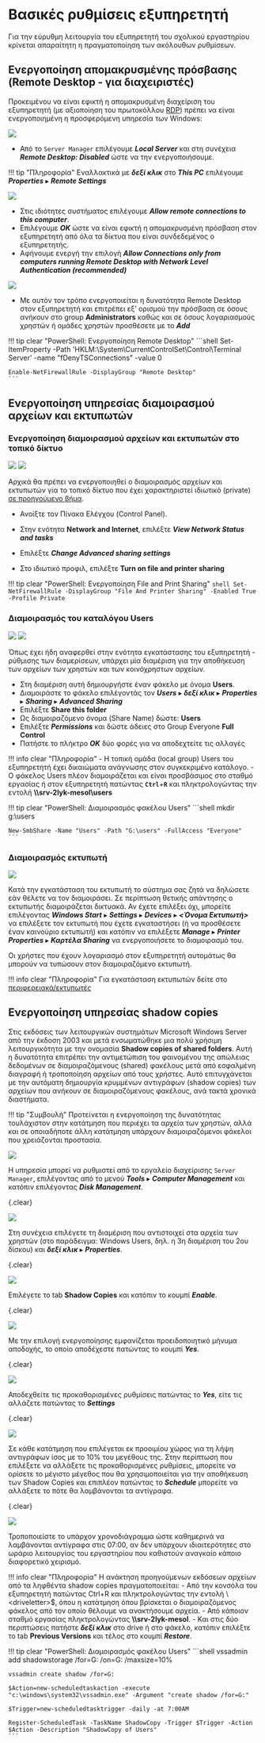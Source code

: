 # Βασικές ρυθμίσεις εξυπηρετητή

Για την εύρυθμη λειτουργία του εξυπηρετητή του σχολικού εργαστηρίου κρίνεται απαραίτητη η πραγματοποίηση των ακόλουθων ρυθμίσεων.

## Ενεργοποίηση απομακρυσμένης πρόσβασης (Remote Desktop - για διαχειριστές)

Προκειμένου να είναι εφικτή η απομακρυσμένη διαχείριση του εξυπηρετητή (με αξιοποίηση του πρωτοκόλλου [RDP](https://en.wikipedia.org/wiki/Remote_Desktop_Protocol)) πρέπει να είναι ενεργοποιημένη η προσφερόμενη υπηρεσία των Windows:

[![](01-enable-remote-desktop.png)](01-enable-remote-desktop.png)

- Από το `Server Manager` επιλέγουμε ***Local Server*** και στη συνέχεια ***Remote Desktop: Disabled*** ώστε να την ενεργοποιήσουμε.

!!! tip "Πληροφορία"
    Εναλλακτικά με ***δεξί κλικ*** στο  ***This PC***  επιλέγουμε  ***Properties*** ▸ ***Remote Settings***

[![](02-allow-fw-remote-desktop-.png)](02-allow-fw-remote-desktop-.png)

- Στις ιδιότητες συστήματος επιλέγουμε ***Allow remote connections to this computer***.
- Επιλέγουμε ***OK*** ώστε να είναι εφικτή η απομακρυσμένη πρόσβαση στον εξυπηρετητή από όλα τα δίκτυα που είναι συνδεδεμένος ο εξυπηρετητής.
- Αφήνουμε ενεργή την επιλογή ***Allow Connections only from computers running Remote Desktop with Network Level Authentication (recommended)***

[![](03-remote-desktop-users.png)](03-remote-desktop-users.png)

- Με αυτόν τον τρόπο ενεργοποιείται η δυνατότητα Remote Desktop στον εξυπηρετητή και επιτρέπει εξ’ ορισμού την πρόσβαση σε όσους ανήκουν στο group **Administrators** καθώς και σε όσους λογαριασμούς χρηστών ή ομάδες χρηστών προσθέσετε με το ***Add***

!!! tip clear "PowerShell: Ενεργοποίηση Remote Desktop"
    ```shell
    Set-ItemProperty -Path 'HKLM:\System\CurrentControlSet\Control\Terminal Server' -name "fDenyTSConnections" -value 0

    Enable-NetFirewallRule -DisplayGroup "Remote Desktop"
    ```

## Ενεργοποίηση υπηρεσίας διαμοιρασμού αρχείων και εκτυπωτών

### Ενεργοποίηση διαμοιρασμού αρχείων και εκτυπωτών στο τοπικό δίκτυο

[![](04-Enable-File-and-Print-Sharing.png)](04-Enable-File-and-Print-Sharing.png)
[![](05-Enable-File-and-Print-Sharing-2.png)](05-Enable-File-and-Print-Sharing-2.png)

Αρχικά θα πρέπει να ενεργοποιηθεί ο διαμοιρασμός αρχείων και εκτυπωτών για το τοπικό δίκτυο που έχει χαρακτηριστεί ιδιωτικό (private) [σε προηγούμενο βήμα](../server-installation/index.md/#private-network).

- Ανοίξτε τον Πίνακα Ελέγχου (Control Panel).
- Στην ενότητα **Network and Internet**, επιλέξτε ***View Network Status and tasks***

- Επιλέξτε ***Change Advanced sharing settings***
- Στο ιδιωτικό προφιλ, επιλέξτε **Turn on file and printer sharing**

!!! tip clear "PowerShell: Ενεργοποίηση File and Print Sharing"
    ```shell
    Set-NetFirewallRule -DisplayGroup "File And Printer Sharing" -Enabled True -Profile Private
    ```

### Διαμοιρασμός του καταλόγου Users

[![](06-share-folder-users.png)](06-share-folder-users.png)
[![](07-share-folder-users-permission.png)](07-share-folder-users-permission.png)

Όπως έχει ήδη αναφερθεί στην ενότητα εγκατάστασης του εξυπηρετητή - ρύθμισης των διαμερίσεων, υπάρχει μία διαμέριση για την αποθήκευση των αρχείων των χρηστών και των κοινόχρηστων αρχείων.

- Στη διαμέριση αυτή δημιουργήστε έναν φάκελο με όνομα **Users**.
- Διαμοιράστε το φάκελο επιλέγοντάς τον ***Users*** ▸ ***δεξί κλικ*** ▸ ***Properties*** ▸ ***Sharing*** ▸ ***Advanced Sharing*** 
- Επιλέξτε **Share this folder**
- Ως διαμοιραζόμενο όνομα (Share Name) δώστε: **Users**
- Επιλέξτε ***Permissions*** και δώστε άδειες στο Group Everyone **Full Control**
- Πατήστε το πλήκτρο ***OK*** δύο φορές για να αποδεχτείτε τις αλλαγές

!!! info clear "Πληροφορία"
    - Η τοπική ομάδα (local group) Users του εξυπηρετητή έχει δικαιώματα ανάγνωσης στον συγκεκριμένο κατάλογο.
    - Ο φάκελος Users πλέον διαμοιράζεται και είναι προσβάσιμος στο σταθμό εργασίας ή στον εξυπηρετητή πατώντας **`Ctrl`**+**`R`** και πληκτρολογώντας την εντολή **\\\srv-2lyk-mesol\users**

!!! tip clear "PowerShell: Διαμοιρασμός φακέλου Users"
    ```shell
    mkdir g:\users

    New-SmbShare -Name "Users" -Path "G:\users" -FullAccess "Everyone"
    ```

### Διαμοιρασμός εκτυπωτή

[![](09-printer-sharing.png)](09-printer-sharing.png)

Κατά την εγκατάσταση του εκτυπωτή το σύστημα σας ζητά να δηλώσετε εάν θέλετε να τον διαμοιράσει. Σε περίπτωση θετικής απάντησης ο εκτυπωτής διαμοιράζεται δικτυακά. Αν έχετε επιλέξει όχι, μπορείτε επιλέγοντας  ***Windows Start*** ▸ ***Settings*** ▸ ***Devices*** ▸ ***<Όνομα Εκτυπωτή>***  να επιλέξετε τον εκτυπωτή που έχετε εγκαταστήσει (ή να προσθέσετε έναν καινούριο εκτυπωτή) και κατόπιν να επιλέξετε  ***Manage*** ▸ ***Printer Properties*** ▸ ***Καρτέλα Sharing***  να ενεργοποιήσετε το διαμοιρασμό του.

Οι χρήστες που έχουν λογαριασμό στον εξυπηρετητή αυτομάτως θα μπορούν να τυπώσουν στον διαμοιραζόμενο εκτυπωτή.

!!! info clear "Πληροφορία"
    Για εγκατάσταση εκτυπωτών δείτε στο [περιφερειακά/εκτυπωτές](../peripherals/printers.md)

## Ενεργοποίηση υπηρεσίας shadow copies

Στις εκδόσεις των λειτουργικών συστημάτων Microsoft Windows Server από την
έκδοση 2003 και μετά ενσωματώθηκε μια πολύ χρήσιμη λειτουργικότητα με την
ονομασία **Shadow copies of shared folders**. Αυτή η δυνατότητα επιτρέπει την
αντιμετώπιση του φαινομένου της απώλειας δεδομένων σε διαμοιραζόμενους (shared)
φακέλους μετά από εσφαλμένη διαγραφή ή τροποποίηση αρχείων από τους χρήστες.
Αυτό επιτυγχάνεται με την αυτόματη δημιουργία κρυμμένων αντιγράφων (shadow
copies) των αρχείων που ανήκουν σε διαμοιραζόμενους φακέλους, ανά τακτά χρονικά
διαστήματα.

!!! tip "Συμβουλή"
    Προτείνεται η ενεργοποίηση της δυνατότητας τουλάχιστον στην κατάτμηση που
    περιέχει τα αρχεία των χρηστών, αλλά και σε οποιαδήποτε άλλη κατάτμηση
    υπάρχουν διαμοιραζόμενοι φάκελοι που χρειάζονται προστασία.

[![](10-shadow-copies-via-server-manager.png)](010-shadow-copies-via-server-manager.png)

Η υπηρεσία μπορεί να ρυθμιστεί από το εργαλείο διαχείρισης `Server Manager`, επιλέγοντας από το μενού ***Tools*** ▸ ***Computer Management***  και κατόπιν επιλέγοντας ***Disk Management***.

{.clear}

[![](11-shadow-copies-select-disk.png)](11-shadow-copies-select-disk.png)

Στη συνέχεια επιλέγετε τη διαμέριση που αντιστοιχεί στα αρχεία των χρηστών (στο παράδειγμα: Windows Users, δηλ. η 3η διαμέριση του 2ου δίσκου) και ***δεξί κλικ*** ▸ ***Properties***.

{.clear}

[![](12-shadow-copies-enable.png)](12-shadow-copies-enable.png)

Επιλέγετε το tab **Shadow Copies** και κατόπιν το κουμπί ***Enable***.

{.clear}

[![](13-shadow-copies-schedule.png)](13-shadow-copies-schedule.png)

Με την επιλογή ενεργοποίησης εμφανίζεται προειδοποιητικό μήνυμα αποδοχής, το οποίο αποδέχεστε πατώντας το κουμπί ***Yes***.

{.clear}

[![](14-shadow-copies-settings.png)](14-shadow-copies-settings.png)

Αποδεχθείτε τις προκαθορισμένες ρυθμίσεις πατώντας το ***Yes***, είτε τις αλλάζετε πατώντας το ***Settings***

{.clear}

[![](15-shadow-copies-size.png)](15-shadow-copies-size.png)

Σε κάθε κατάτμηση που επιλέγεται εκ προοιμίου χώρος για τη λήψη αντιγράφων ίσος με το 10% του μεγέθους της.
Στην περίπτωση που επιλέξετε να αλλάξετε τις προκαθορισμένες ρυθμίσεις, μπορείτε να ορίσετε το μέγιστο μέγεθος που θα χρησιμοποιείται για την αποθήκευση των Shadow Copies και επιπλέον πατώντας το ***Schedule*** μπορείτε να αλλάξετε το πότε θα λαμβάνονται τα αντίγραφα.

{.clear}

[![](16-shadow-copies-schedule.png)](16-shadow-copies-schedule.png)

Τροποποιείστε το υπάρχον χρονοδιάγραμμα ώστε καθημερινά να λαμβάνονται αντίγραφα στις 07:00, αν δεν υπάρχουν ιδιαιτερότητες στο ωράριο λειτουργίας του εργαστηρίου που καθιστούν αναγκαίο κάποιο διαφορετικό χειρισμό.

!!! info clear "Πληροφορία"
    Η ανάκτηση προηγούμενων εκδόσεων αρχείων από τα ληφθέντα shadow copies πραγματοποιείται:
    - Aπό την κονσόλα του εξυπηρετητή πατώντας Ctrl+R και πληκτρολογώντας την εντολή \\<server-name>\<driveletter>$, όπου <drive-letter> η κατάτμηση όπου βρίσκεται ο διαμοιραζόμενος φάκελος από τον οποίο θέλουμε να ανακτήσουμε αρχεία.
    - Από κάποιον σταθμό εργασίας πληκτρολογώντας **\\\\srv-2lyk-mesol**.
    - Και στις δύο περιπτώσεις πατήστε ***δεξί κλικ*** στο drive ή στο φάκελο, κατόπιν επιλέξτε το tab **Previous Versions** και τέλος στο κουμπί ***Restore***.

!!! tip clear "PowerShell: Διαμοιρασμός φακέλου Users"
    ```shell
    vssadmin add shadowstorage /for=G: /on=G: /maxsize=10%

    vssadmin create shadow /for=G:

    $Action=new-scheduledtaskaction -execute "c:\windows\system32\vssadmin.exe" -Argument "create shadow /for=G:"

    $Trigger=new-scheduledtasktrigger -daily -at 7:00AM

    Register-ScheduledTask -TaskName ShadowCopy -Trigger $Trigger -Action $Action -Description "ShadowCopy of Users"
    ```
